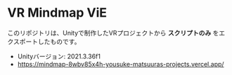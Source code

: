 ﻿# VR Mindmap ViE

このリポジトリは、Unityで制作したVRプロジェクトから **スクリプトのみ** をエクスポートしたものです。  

- Unityバージョン: 2021.3.36f1  
- https://mindmap-8wbv85x4h-yousuke-matsuuras-projects.vercel.app/
